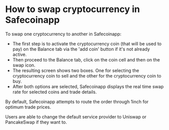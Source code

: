# How to swap cryptocurrency in Safecoinapp

To swap one cryptocurrency to another in Safecoinapp:

- The first step is to activate the cryptocurrency coin (that will be used to pay) on the Balance tab via the 'add coin' button if it's not already active.
- Then proceed to the Balance tab, click on the coin cell and then on the swap icon.
- The resulting screen shows two boxes. One for selecting the cryptocurrency coin to sell and the other for the cryptocurrency coin to buy.
- After both options are selected, Safecoinapp displays the real time swap rate for selected coins and trade details.

By default, Safecoinapp attempts to route the order through 1inch for optimum trade prices.

Users are able to change the default service provider to Uniswap or PancakeSwap if they want to.
